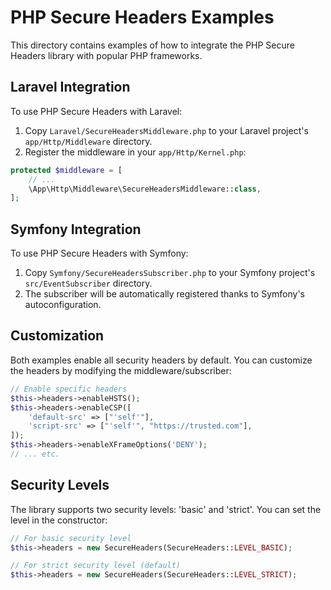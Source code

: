 # PHP Secure Headers Examples

This directory contains examples of how to integrate the PHP Secure Headers library with popular PHP frameworks.

## Laravel Integration

To use PHP Secure Headers with Laravel:

1. Copy `Laravel/SecureHeadersMiddleware.php` to your Laravel project's `app/Http/Middleware` directory.
2. Register the middleware in your `app/Http/Kernel.php`:

```php
protected $middleware = [
    // ...
    \App\Http\Middleware\SecureHeadersMiddleware::class,
];
```

## Symfony Integration

To use PHP Secure Headers with Symfony:

1. Copy `Symfony/SecureHeadersSubscriber.php` to your Symfony project's `src/EventSubscriber` directory.
2. The subscriber will be automatically registered thanks to Symfony's autoconfiguration.

## Customization

Both examples enable all security headers by default. You can customize the headers by modifying the middleware/subscriber:

```php
// Enable specific headers
$this->headers->enableHSTS();
$this->headers->enableCSP([
    'default-src' => ["'self'"],
    'script-src' => ["'self'", "https://trusted.com"],
]);
$this->headers->enableXFrameOptions('DENY');
// ... etc.
```

## Security Levels

The library supports two security levels: 'basic' and 'strict'. You can set the level in the constructor:

```php
// For basic security level
$this->headers = new SecureHeaders(SecureHeaders::LEVEL_BASIC);

// For strict security level (default)
$this->headers = new SecureHeaders(SecureHeaders::LEVEL_STRICT);
``` 